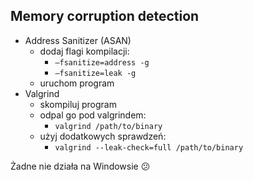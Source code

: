 ## Memory corruption detection

* <!-- .element: class="fragment fade-in" --> Address Sanitizer (ASAN)
  * <!-- .element: class="fragment fade-in" --> dodaj flagi kompilacji:
    * <!-- .element: class="fragment fade-in" --> <code>–fsanitize=address -g</code>
    * <!-- .element: class="fragment fade-in" --> <code>–fsanitize=leak -g</code>
  * <!-- .element: class="fragment fade-in" --> uruchom program
* <!-- .element: class="fragment fade-in" --> Valgrind
  * <!-- .element: class="fragment fade-in" --> skompiluj program
  * <!-- .element: class="fragment fade-in" --> odpal go pod valgrindem:
    * <!-- .element: class="fragment fade-in" --> <code>valgrind /path/to/binary</code>
  * <!-- .element: class="fragment fade-in" --> użyj dodatkowych sprawdzeń:
    * <!-- .element: class="fragment fade-in" --> <code>valgrind --leak-check=full /path/to/binary</code>

Żadne nie działa na Windowsie 😕
<!-- .element: class="fragment fade-in" -->
